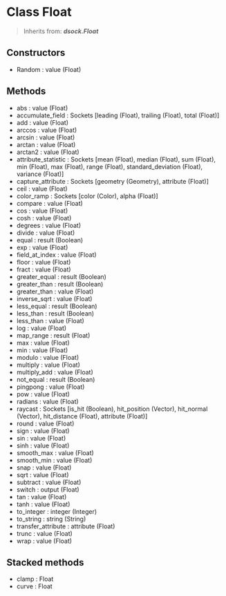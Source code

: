 
# Class Float

> Inherits from: ***dsock.Float***

## Constructors



- Random : value (Float)



## Methods



- abs : value (Float)
- accumulate_field : Sockets      [leading (Float), trailing (Float), total (Float)]
- add : value (Float)
- arccos : value (Float)
- arcsin : value (Float)
- arctan : value (Float)
- arctan2 : value (Float)
- attribute_statistic : Sockets      [mean (Float), median (Float), sum (Float), min (Float), max (Float), range (Float), standard_deviation (Float), variance (Float)]
- capture_attribute : Sockets      [geometry (Geometry), attribute (Float)]
- ceil : value (Float)
- color_ramp : Sockets      [color (Color), alpha (Float)]
- compare : value (Float)
- cos : value (Float)
- cosh : value (Float)
- degrees : value (Float)
- divide : value (Float)
- equal : result (Boolean)
- exp : value (Float)
- field_at_index : value (Float)
- floor : value (Float)
- fract : value (Float)
- greater_equal : result (Boolean)
- greater_than : result (Boolean)
- greater_than : value (Float)
- inverse_sqrt : value (Float)
- less_equal : result (Boolean)
- less_than : result (Boolean)
- less_than : value (Float)
- log : value (Float)
- map_range : result (Float)
- max : value (Float)
- min : value (Float)
- modulo : value (Float)
- multiply : value (Float)
- multiply_add : value (Float)
- not_equal : result (Boolean)
- pingpong : value (Float)
- pow : value (Float)
- radians : value (Float)
- raycast : Sockets      [is_hit (Boolean), hit_position (Vector), hit_normal (Vector), hit_distance (Float), attribute (Float)]
- round : value (Float)
- sign : value (Float)
- sin : value (Float)
- sinh : value (Float)
- smooth_max : value (Float)
- smooth_min : value (Float)
- snap : value (Float)
- sqrt : value (Float)
- subtract : value (Float)
- switch : output (Float)
- tan : value (Float)
- tanh : value (Float)
- to_integer : integer (Integer)
- to_string : string (String)
- transfer_attribute : attribute (Float)
- trunc : value (Float)
- wrap : value (Float)



## Stacked methods



- clamp : Float
- curve : Float


